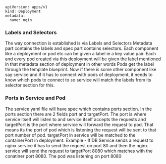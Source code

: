 ```
apiVersion: apps/v1
kind: Deployment
metadata:
  name: ngin

```

### Labels and Selectors

The way connection is established is via Labels and Selectors 
Metadata part contains the labels and spec part contains selectors. Each component like a deployment or pod etc can be given a label ie a key value pair. Each and every pod created via this deployment will be given the label mentioned in that metadata section of deployment in other words Pods get the label through the template blueprint. Now if there is some other component like say service and if it has to connect with pods of deployment, it needs to know which pods to connect to so service will match the labels from its selector section for this. 


### Ports in Service and Pod

The service yaml file will have spec which contains ports section. In the ports section there are 2 fields port and targetPort. 
The port is where service itself will listen to and service itself accepts the requests and targetPort is the port where service will forward the request to pod. That means its the port of pod which is listening the request will be sent to that port number of pod. targetPort in service will be matched to the containerPort in deployment. 
Example - If DB Service sends a request to nginx service it has to send the request on port 80 and then the nginx service will send the request to targetPort 8080 which matches with the conatiner port 8080. The pod was listening on port 8080 
